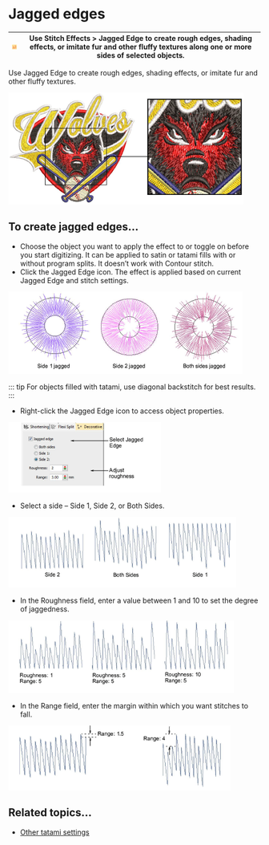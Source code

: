 # Jagged edges

| ![JaggedEdge00040.png](assets/JaggedEdge00040.png) | Use Stitch Effects > Jagged Edge to create rough edges, shading effects, or imitate fur and other fluffy textures along one or more sides of selected objects. |
| -------------------------------------------------- | -------------------------------------------------------------------------------------------------------------------------------------------------------------- |

Use Jagged Edge to create rough edges, shading effects, or imitate fur and other fluffy textures.

![JaggedEdgeSample3.png](assets/JaggedEdgeSample3.png)

## To create jagged edges...

- Choose the object you want to apply the effect to or toggle on before you start digitizing. It can be applied to satin or tatami fills with or without program splits. It doesn’t work with Contour stitch.
- Click the Jagged Edge icon. The effect is applied based on current Jagged Edge and stitch settings.

![specialty00043.png](assets/specialty00043.png)

::: tip
For objects filled with tatami, use diagonal backstitch for best results.
:::

- Right-click the Jagged Edge icon to access object properties.

![specialty00046.png](assets/specialty00046.png)

- Select a side – Side 1, Side 2, or Both Sides.

![specialty00049.png](assets/specialty00049.png)

- In the Roughness field, enter a value between 1 and 10 to set the degree of jaggedness.

![specialty00052.png](assets/specialty00052.png)

- In the Range field, enter the margin within which you want stitches to fall.

![specialty00055.png](assets/specialty00055.png)

## Related topics...

- [Other tatami settings](../../Digitizing/stitches/Other_tatami_settings)
